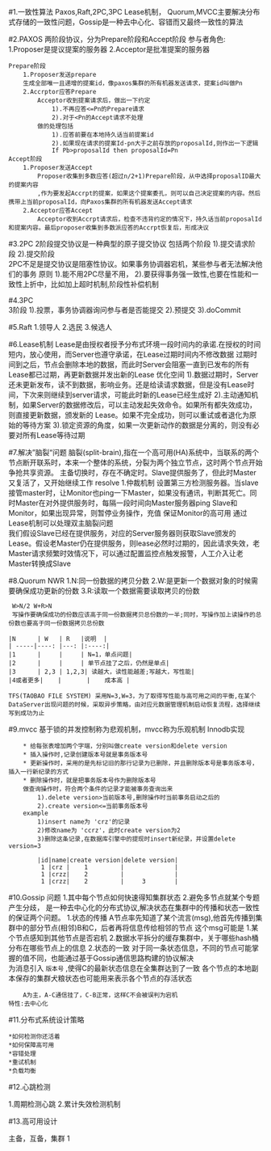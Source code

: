 #1.一致性算法 
Paxos,Raft,2PC,3PC Lease机制，
Quorum,MVCC主要解决分布式存储的一致性问题，Gossip是一种去中心化、容错而又最终一致性的算法

#2.PAXOS
	两阶段协议，分为Prepare阶段和Accept阶段
	参与者角色:
			1.Proposer是提议提案的服务器
			2.Acceptor是批准提案的服务器

	Prepare阶段
		1.Proposer发送prepare
		生成全部唯一且递增的提案id，像paxos集群的所有机器发送请求，提案id叫做Pn
		2.Accrptor应答Prepare
			Acceptor收到提案请求后，做出一下约定		
				1).不再应答<=Pn的Prepare请求
				2).对于<Pn的Accept请求不处理
			做的处理包括
				1).应答前要在本地持久话当前提案id
				2).如果现在请求的提案Id-pn大于之前存放的proposalId,则作出一下逻辑
				If Pb>proposalId then proposalId=Pn
	Accept阶段
		1.Proposer发送Accept
			Proposer收集到多数应答(超过n/2+1)Prepare阶段，从中选择proposalID最大的提案内容
			,作为要发起Accrpt的提案，如果这个提案委孔，则可以自己决定提案的内容。然后携带上当前proposalId，向Paxos集群的所有机器发送Accept请求
		2.Acceptor应答Accept
			Acceptor收到Accrpt请求后，检查不违背约定的情况下，持久话当前proposalId和提案内容。最后proposer收集到多数派应答的Accrpt恢复后，形成决议	

#3.2PC
	2阶段提交协议是一种典型的原子提交协议
	包括两个阶段
	1).提交请求阶段
	2).提交阶段			
	2PC不足是提交协议是阻塞性协议。如果事务协调器宕机，某些参与者无法解决他们的事务
	原则
		1).能不用2PC尽量不用，
		2).要获得事务强一致性,也要在性能和一致性上折中，比如加上超时机制,阶段性补偿机制

#4.3PC		
	3阶段
	1).投票，事务协调器询问参与者是否能提交
	2).预提交
	3).doCommit

#5.Raft
	1.领导人
	2.选民
	3.候选人

#6.Lease机制
	Lease是由授权者授予分布式环境一段时间内的承诺.在授权的时间短内，放心使用，而Server也遵守承诺，在Lease过期时间内不修改数据
	过期时间到之后，节点会删除本地的数据，而此时Server会阻塞一直到已发布的所有Lease都已过期，再更新数据并发出新的Lease
	优化空间
		1).数据过期时，Server还未更新发布，读不到数据，影响业务。还是给读请求数据，但是没有Lease时间，下次来则继续到server请求，可能此时新的Lease已经生成好
		2).主动通知机制，如果Server的数据修改后，可以主动发起失效命令。如果所有都失效成功，则直接更新数据，颁发新的
		Lease。如果不完全成功，则可以重试或者退化为原始的等待方案
		3).锁定资源的角度，如果一次更新动作的数据是分离的，则没有必要对所有Lease等待过期

#7.解决”脑裂“问题
	脑裂(split-brain),指在一个高可用(HA)系统中，当联系的两个节点断开联系时，本来一个整体的系统，分裂为两个独立节点，这时两个节点开始争抢共享资源。
	主备切换时，存在不确定时。Slave提供服务了，但此时Master又复活了，又开始继续工作
	resolve
		1.仲裁机制
			设置第三方检测服务器。当slave接管master时，让Monitor也ping一下Master，如果没有通讯，判断其死亡。同时Master在对外提供服务时，每隔一段时间向Master服务器ping Slave和Monitor，如果出现异常，则暂停业务操作，充值
	保证Monitor的高可用
		通过Lease机制可以处理双主脑裂问题						   
		我们假设Slave已经在提供服务，对应的Server服务器则获取Slave颁发的Lease。假设老Master仍在提供服务，则lease必然时过期的，因此请求失效，老Master请求频繁时效情况下，可以通过配置监控点触发报警，人工介入让老Master转换成Slave

#8.Quorum NWR
	1.N:同一份数据的拷贝分数
	2.W:是更新一个数据对象的时候需要确保成功更新的份数
	3.R:读取一个数据需要读取拷贝的份数

	 W>N/2 W+R>N
	 写操作要确保成功的份数应该高于同一份数据拷贝总份数的一半;同时，写操作加上读操作的总份数也要高于同一份数据拷贝总份数
	
	|N      | W   | R   |说明  |
	| -----|----: |---: |:----:|
	|1      |     |     | N=1，单点问题|	 
	|2      |     |     | 单节点挂了之后，仍然是单点|
	|3      | 2,3 | 1,2,3| 读越大，读性能越差;写越大，写性能|
	|4或者更多|    |       |    成本高 |  

	TFS(TAOBAO FILE SYSTEM) 采用N=3,W=3，为了取得写性能与高可用之间的平衡,在某个DataServer出现问题的时候，采取异步策略，由对应元数据管理机制启动恢复流程，选择继续写到成功为止
#9.mvcc
	基于锁的并发控制称为悲观机制，mvcc称为乐观机制
	Innodb实现

		* 给每张表增加两个字端，分别叫做create version和delete version
		* 插入操作时,记录创建版本号就是事务版本号
		* 更新操作时，采用的是先标记旧的那行记录为已删除，并且删除版本号是事务版本号，插入一行新纪录的方式
		* 删除操作时，就是把事务版本号作为删除版本号
		做查询操作时，符合两个条件的记录才能被事务查询出来
			1).delete version>当前版本号,删除操作时当前事务启动之后的
			2).create version<=当前事务版本号
		example	
			1)insert name为 'crz'的记录
			2)修改name为 'ccrz'，此时create version为2
			3)删除这条记录,在数据库引擎中的提现时insert新纪录，并设置delete version=3

			|id|name|create version|delete version|
			 1 |crz |    1         |              |
			 1 |crzz|    2         |              |
			 1 |crzz|    2         |     3        |

#10.Gossip
	问题
		1.其中每个节点如何快速得知集群状态
		2.避免多节点就某个专题产生分歧，
		是一种去中心化的分布式协议,解决状态在集群中的传播和状态一致性的保证两个问题。
	1.状态的传播
		A节点率先知道了某个流言(msg),他首先传播到集群中的部分节点(相邻)B和C，后者再将信息传给相邻的节点
		这个msg可能是
			1.某个节点感知到其他节点是否宕机
			2.数据水平拆分的缓存集群中，关于哪些hash桶分布在哪些节点上的信息
	2.状态的一致
		对于同一条状态信息，不同的节点可能掌握的值不同，也能通过基于Gossip通信思路构建的协议解决		
		为消息引入 `版本号` ,使得C的最新状态信息在全集群达到了一致
		各个节点的本地副本保存的集群犬粮状态也可能用来表示各个节点的存活状态

		A为主，A-C通信挂了，C-B正常，这样C不会被误判为宕机
	特性:去中心化

#11.分布式系统设计策略
	
	*如何检测你还活着
	*如何保障高可用
	*容错处理
	*重试机制
	*负载均衡		

#12.心跳检测
  
  1.周期检测心跳
  2.累计失效检测机制

#13.高可用设计

主备，互备，集群
1  


















